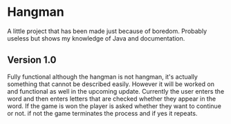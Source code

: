 # Hangman
A little project that has been made just because of boredom. Probably useless but shows my knowledge of Java and documentation.

## Version 1.0
Fully functional although the hangman is not hangman, it's actually something that cannot be described easily. However it will be worked on and functional as well in the upcoming update.
Currently the user enters the word and then enters letters that are checked whether they appear in the word. If the game is won the player is asked whether they want to continue or not.
if not the game terminates the process and if yes it repeats.
